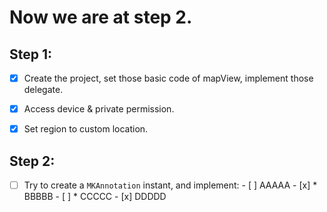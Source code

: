 # Now we are at step **2**.

## Step 1:

- [x] Create the project, set those basic code of mapView, implement those delegate.

- [x] Access device & private permission.

- [x] Set region to custom location.

## Step 2:

- [ ] Try to create a <code>MKAnnotation</code> instant, and implement:
      - [ ] AAAAA
      - [x] * BBBBB
      - [ ] * CCCCC
      - [x] DDDDD
